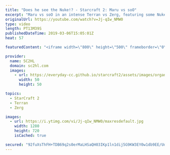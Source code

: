 ```yaml
---
title: "Does he see the Nuke!? - Starcraft 2: Maru vs soO"
excerpt: "Maru vs soO in an intense Terran vs Zerg, featuring some Nukes on the Terran side! Playing during the GSL vs the World.  ► http://bit.ly/SC2HLsubscribe - SUBSCRIBE to SC2HL!  ► Full VOD: https://www.youtube.com/watch?v=Mw98Mg8pE4M  Thank you for watching our videos! Subscribe for more StarCraft 2: Legacy"
originalUrl: https://youtube.com/watch?v=Jj-qIw_NMW0
type: video
length: PT13M39S
publishedDateTime: 2019-03-06T15:05:01Z
heat: 57

featuredContent: "<iframe width=\"800\" height=\"500\" frameborder=\"0\" src=\"https://www.youtube.com/embed/Jj-qIw_NMW0\" allow=\"accelerometer; autoplay; encrypted-media; gyroscope; picture-in-picture\" allowfullscreen></iframe>"

provider:
  name: SC2HL
  domain: sc2hl.com
  images:
    - url: https://everyday-cc.github.io/starcraft2/assets/images/organizations/sc2hl.com-50x50.jpg
      width: 50
      height: 50

topics:
  - StarCraft 2
  - Terran
  - Zerg

images:
  - url: https://i.ytimg.com/vi/Jj-qIw_NMW0/maxresdefault.jpg
    width: 1280
    height: 720
    isCached: true

secured: "92fuXsThFH+TDB69q2s0erMaLHSaQH03IKp1ln1dij5G9KW3EY0w1db9EE/UdB7IRQV3Yypl2REVJZ7jB8oazX6DUEI4IHaiDZpk6DKSBooWRGF5VzP2T5XHpu2nJLmcROomrmG7WJsXQ3gupidTEBP8G+leQ/0NjJLZ+kREy94sCJqgVKYbaI1ZspK9S0hqSmBGjfDZX4uyyygQLr/hiLdAJ2szHT6yAEBI3P4C8sIXjRKcb2fv2iKEnpa/OwwDtLB1bKyNVcLvLzXzNgGxdXXkmJ/L7/0NoH2HiCpkBFX93gEvLtQRFWCryB41Mu1BsgEjlpRTdst8Q7A/1b8HjG2izkqwcwBYW32Ktg9TOkF/W+e0sCi+xa2jTQz7W1Lu4p2IIXy8SvrCP7Dc1RNjKKlIJqC0pc+9NM8nDnrzyDirLdAPmW+QxPgRZW30RaMc;KK08+joukWZG8ZKlqa5tzg=="
---
```


